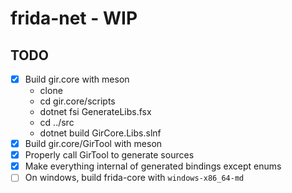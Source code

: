 # frida-net - WIP

## TODO

- [x] Build gir.core with meson
  - clone
  - cd gir.core/scripts
  - dotnet fsi GenerateLibs.fsx
  - cd ../src
  - dotnet build GirCore.Libs.slnf
- [x] Build gir.core/GirTool with meson
- [x] Properly call GirTool to generate sources
- [x] Make everything internal of generated bindings except enums
- [ ] On windows, build frida-core with `windows-x86_64-md`

